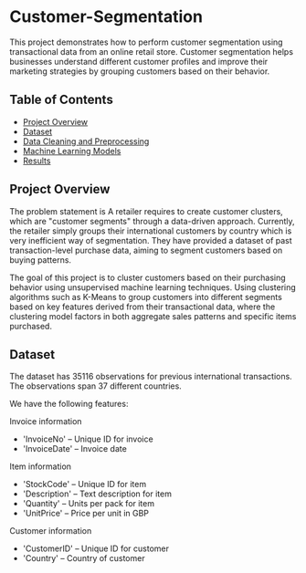 # Customer-Segmentation
This project demonstrates how to perform customer segmentation using transactional data from an online retail store. Customer segmentation helps businesses understand different customer profiles and improve their marketing strategies by grouping customers based on their behavior.

## Table of Contents
- [Project Overview](#Project-Overview)
- [Dataset](#Dataset)
- [Data Cleaning and Preprocessing](#Data-Cleaning-and-Preprocessing)
- [Machine Learning Models](#machine-learning-models)
- [Results](#results)


## Project Overview
The problem statement is
A retailer requires to create customer clusters, which are "customer segments" through a data-driven approach. Currently, the retailer simply groups their international customers by country which is very inefficient way of segmentation. They have provided a dataset of past transaction-level purchase data, aiming to segment customers based on buying patterns.

The goal of this project is to cluster customers based on their purchasing behavior using unsupervised machine learning techniques. Using clustering algorithms such as K-Means to group customers into different segments based on key features derived from their transactional data, where the clustering model factors in both aggregate sales patterns and specific items purchased.


## Dataset
The dataset has 35116 observations for previous international transactions.
The observations span 37 different countries.

We have the following features:

Invoice information

- 'InvoiceNo' – Unique ID for invoice
- 'InvoiceDate' – Invoice date

Item information

- 'StockCode' – Unique ID for item
- 'Description' – Text description for item
- 'Quantity' – Units per pack for item
- 'UnitPrice' – Price per unit in GBP

Customer information

- 'CustomerID' – Unique ID for customer
- 'Country' – Country of customer
